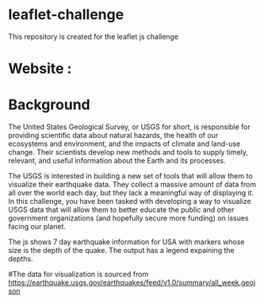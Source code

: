# leaflet-challenge
This repository is created for the leaflet js challenge

# Website :

# Background
The United States Geological Survey, or USGS for short, is responsible for providing scientific data about natural hazards, the health of our ecosystems and environment, and the impacts of climate and land-use change. Their scientists develop new methods and tools to supply timely, relevant, and useful information about the Earth and its processes.

The USGS is interested in building a new set of tools that will allow them to visualize their earthquake data. They collect a massive amount of data from all over the world each day, but they lack a meaningful way of displaying it. In this challenge, you have been tasked with developing a way to visualize USGS data that will allow them to better educate the public and other government organizations (and hopefully secure more funding) on issues facing our planet.

The js shows 7 day earthquake information for USA with markers whose size is the depth of the quake.
The output has a legend expaining the depths.

#The data for visualization is sourced from https://earthquake.usgs.gov/earthquakes/feed/v1.0/summary/all_week.geojson


